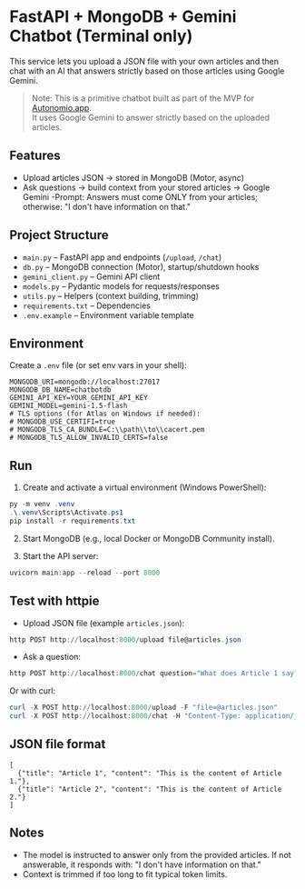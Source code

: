 # FastAPI + MongoDB + Gemini Chatbot (Terminal only)

This service lets you upload a JSON file with your own articles and then chat with an AI that answers strictly based on those articles using Google Gemini.
> Note: This is a primitive chatbot built as part of the MVP for [Autonomio.app](https://autonomio.app).  
> It uses Google Gemini to answer strictly based on the uploaded articles.  


## Features
- Upload articles JSON -> stored in MongoDB (Motor, async)
- Ask questions -> build context from your stored articles -> Google Gemini
-Prompt: Answers must come ONLY from your articles; otherwise: "I don't have information on that."

## Project Structure
- `main.py` – FastAPI app and endpoints (`/upload`, `/chat`)
- `db.py` – MongoDB connection (Motor), startup/shutdown hooks
- `gemini_client.py` – Gemini API client
- `models.py` – Pydantic models for requests/responses
- `utils.py` – Helpers (context building, trimming)
- `requirements.txt` – Dependencies
- `.env.example` – Environment variable template

## Environment
Create a `.env` file (or set env vars in your shell):

```
MONGODB_URI=mongodb://localhost:27017
MONGODB_DB_NAME=chatbotdb
GEMINI_API_KEY=YOUR_GEMINI_API_KEY
GEMINI_MODEL=gemini-1.5-flash
# TLS options (for Atlas on Windows if needed):
# MONGODB_USE_CERTIFI=true
# MONGODB_TLS_CA_BUNDLE=C:\\path\\to\\cacert.pem
# MONGODB_TLS_ALLOW_INVALID_CERTS=false
```

## Run
1. Create and activate a virtual environment (Windows PowerShell):

```powershell
py -m venv .venv
.\.venv\Scripts\Activate.ps1
pip install -r requirements.txt
```

2. Start MongoDB (e.g., local Docker or MongoDB Community install).

3. Start the API server:

```powershell
uvicorn main:app --reload --port 8000
```

## Test with httpie
- Upload JSON file (example `articles.json`):
```powershell
http POST http://localhost:8000/upload file@articles.json
```

- Ask a question:
```powershell
http POST http://localhost:8000/chat question="What does Article 1 say?"
```

Or with curl:
```powershell
curl -X POST http://localhost:8000/upload -F "file=@articles.json"
curl -X POST http://localhost:8000/chat -H "Content-Type: application/json" -d '{"question":"What does Article 1 say?"}'
```

## JSON file format
```
[
  {"title": "Article 1", "content": "This is the content of Article 1."},
  {"title": "Article 2", "content": "This is the content of Article 2."}
]
```

## Notes
- The model is instructed to answer only from the provided articles. If not answerable, it responds with: "I don't have information on that."
- Context is trimmed if too long to fit typical token limits.


